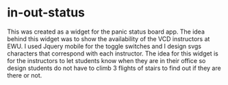 in-out-status
=============

This was created as a widget for the panic status board app.  The idea behind this widget was to show the availability
of the VCD instructors at EWU.  I used Jquery mobile for the toggle switches and I design svgs characters that correspond 
with each instructor.  The idea for this widget is for the instructors to let students know when they are in their office 
so design students do not have to climb 3 flights of stairs to find out if they are there or not.  
